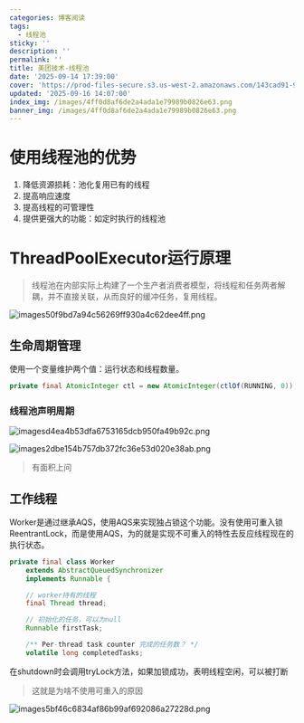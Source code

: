 ```yaml
---
categories: 博客阅读
tags:
  - 线程池
sticky: ''
description: ''
permalink: ''
title: 美团技术-线程池
date: '2025-09-14 17:39:00'
cover: 'https://prod-files-secure.s3.us-west-2.amazonaws.com/143cad91-961b-48b0-82dc-78fbb6eb5abe/a83b1a79-4a73-4c27-a521-55adc5566c85/wallhaven-5g1pr3.png?X-Amz-Algorithm=AWS4-HMAC-SHA256&X-Amz-Content-Sha256=UNSIGNED-PAYLOAD&X-Amz-Credential=ASIAZI2LB4665AQKFEX4%2F20250917%2Fus-west-2%2Fs3%2Faws4_request&X-Amz-Date=20250917T010042Z&X-Amz-Expires=3600&X-Amz-Security-Token=IQoJb3JpZ2luX2VjEB8aCXVzLXdlc3QtMiJHMEUCIFgPD25r%2FO3Fp21qH%2FcsMx1N0SYQOaAIHwVx5JBEMyrNAiEA84o0ZeLhEW%2BYDpMekceXCkWfZgNv1fuGZIq9szyTkesqiAQImP%2F%2F%2F%2F%2F%2F%2F%2F%2F%2FARAAGgw2Mzc0MjMxODM4MDUiDMRzFvTKZS33YvoILyrcAwKP5lpYtd33ffZJsGCMY9njg8kK9FVDlmMFVMWezJVlS6zrYve9bYJQmH6RlkuXgjiLKXI00ad2VE3oTYpUMJFwvkBRYiwiALnKxX%2F0qs3FEw%2Fe2QbtvLs%2Fjnvr9OygDzsqCRabYzPX4OMEGtaV9s6itZsksqRYxBLhyGAd0EZ7Ijjnky2khRX4E6zNNe%2BjTWbNI5ovCdqJAPms%2FeaYRCa5JfohG8O2fDadDsB5gHwbKTqia1H%2BuAQRzyHrx8ZMg0U9CEuKhI0VyCYwYDObhpD2JapLLjbHQYOxpfOrq7%2BXm1Py1KVz3QkjkVzTAL91m%2FpE3vIW%2FmSC7cgP9zNuKSk3aanIWBaMvGmweJkSauHhfahNLo0%2FkwoNLs0UPrLz5T0ZR5un0T4O8bkXnkRalRv0y92lgftBR6dkJ3ePts%2B6hhYf9MRnKCjmfvXj5xDlYA19mAMlZyx48yFJqLCV%2BUkUnCfw%2FGFP90o30nGJwdWLloyaL1snOHlD%2FjDd0DRnSs9Q0aJGh8N9XMGvQ0Jn3BQ5uiyAFlYg8NZtgAQFggMJPLXsOexiwExmvQ4nAkem%2BxS3KmCuZU8tsqZFLx2rXFmvWpvTEcwkdyfWeY7a%2F%2F0ZnArKGabzx1bWFn74MPLbp8YGOqUBR4MrzON4wwuDDQ4KGXUSIKPpIcSHDqLi%2FNrEpV4nNdkCzKFc%2BtldySJZb3qqXsKqXvaEW6s%2Ba5HeJN1rqg77AifOmXfJfyCbowCbOqckpDVd%2B97Pnz%2FLHDP5CRAxZxy4rSwEvd5cebiqyZRaGk63xR2JQSzPIO74dOHC%2BLGVLVpcYFvsO%2B8manfePSn0hveObGquOFnO61FoDR4upNHRwpwweSWT&X-Amz-Signature=3440d992c6aeba11bd570728e9e50d9e05cebf8c7867c996689931dc509fcd27&X-Amz-SignedHeaders=host&x-amz-checksum-mode=ENABLED&x-id=GetObject'
updated: '2025-09-16 14:07:00'
index_img: /images/4ff0d8af6de2a4ada1e79989b0826e63.png
banner_img: /images/4ff0d8af6de2a4ada1e79989b0826e63.png
---
```


# 使用线程池的优势

1. 降低资源损耗：池化复用已有的线程
2. 提高响应速度
3. 提高线程的可管理性
4. 提供更强大的功能：如定时执行的线程池

# ThreadPoolExecutor运行原理

> 线程池在内部实际上构建了一个生产者消费者模型，将线程和任务两者解耦，并不直接关联，从而良好的缓冲任务，复用线程。

![images50f9bd7a94c56269ff930a4c62dee4ff.png](/images/935cf03247f45c2ab25eee2161793bf3.png)


## 生命周期管理


使用一个变量维护两个值：运行状态和线程数量。


```java
private final AtomicInteger ctl = new AtomicInteger(ctlOf(RUNNING, 0));
```


### 线程池声明周期


![imagesd4ea4b53dfa6753165dcb950fa49b92c.png](/images/ea5e7281c09ddadcab69ef378928f0b7.png)


![images2dbe154b757db372fc36e53d020e38ab.png](/images/6f0cee8aed1707c47edd29e1505ad8a1.png)

> 有面积上问

## 工作线程


Worker是通过继承AQS，使用AQS来实现独占锁这个功能。没有使用可重入锁ReentrantLock，而是使用AQS，为的就是实现不可重入的特性去反应线程现在的执行状态。


```java
private final class Worker
    extends AbstractQueuedSynchronizer
    implements Runnable {

    // worker持有的线程
    final Thread thread;

    // 初始化的任务，可以为null
    Runnable firstTask;

    /** Per-thread task counter 完成的任务数？ */
    volatile long completedTasks;
```


在shutdown时会调用tryLock方法，如果加锁成功，表明线程空闲，可以被打断

> 这就是为啥不使用可重入的原因

![images5bf46c6834af86b99af692086a27228d.png](/images/414e8ad1f7f92e0bc14526ebdbde437c.png)

